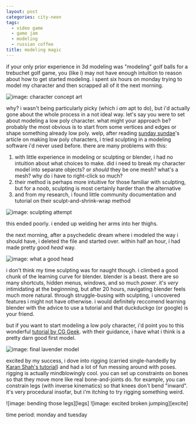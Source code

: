 ```yaml
---
layout: post
categories: city-neon
tags:
  - video game
  - game jam
  - modeling
  - russian coffee
title: modeling magic
---
```

if your only prior experience in 3d modeling was "modeling" golf balls for a trebuchet golf game, you (like i) may not have enough intuition to reason about how to get started modeling. i spent six hours on monday trying to model my character and then scrapped all of it the next morning.

![image: character concept art][character-concept]

why? i wasn't being particularly picky (which i _am_ apt to do), but i'd actually gone about the whole process in a not ideal way. let's say you were to set about modeling a low poly character. what might your approach be? probably the most obvious is to start from some vertices and edges or shape something already low poly. welp, after reading [sunday sundae](https://sundaysundae.co/how-to-make-low-poly-characters/)'s article on making low poly characters, i tried sculpting in a modeling software i'd never used before. there are many problems with this:

1. with little experience in modeling or sculpting or blender, i had no intuition about what choices to make. did i need to break my character model into separate objects? or _should_ they be one mesh? what's a mesh? why do i have to right-click so much?
2. their method is perhaps more intuitive for those familiar with sculpting, but for a noob, sculpting is most certainly harder than the alternative
3. and from my research, i found little community documentation and tutorial on their sculpt-and-shrink-wrap method

![image: sculpting attempt][sculpting]

this ended poorly. i ended up welding her arms into her thighs.

the next morning, after a psychedelic dream where i modeled the way i should have, i deleted the file and started over. within half an hour, i had made pretty good _head_ way.

![image: what a good head][head]

<!--more-->

i don't think my time sculpting was for naught though. i climbed a good chunk of the learning curve for blender. blender is a beast. there are so many shortcuts, hidden menus, windows, and so much *power*. it's _very_ intimidating at the beginnning, but after 20 hours, navigating blender feels much more natural. through struggle-busing with sculpting, i uncovered features i might not have otherwise. i would definitely reccomend learning blender with the advice to use a tutorial and that duckduckgo (or google) is your friend.

but if you want to start modeling a low poly character, i'd point you to this wonderful [tutorial by CG Geek](https://www.youtube.com/watch?v=Ljl_QFs9xhE). with their guidance, i have what i think is a pretty darn good first model.

![image: final lavender model][lavender]

excited by my success, i dove into rigging (carried single-handedly by [Karan Shah's tutorial](https://cgi.tutsplus.com/tutorials/building-a-basic-low-poly-character-rig-in-blender--cg-16955)) and had a lot of fun messing around with poses. rigging is actually mindblowingly cool. you can set up constraints on bones so that they move more like real bone-and-joints do. for example, you can constrain legs (with inverse kinematics) so that knees don't bend "inward". it's very procedural insofar, but i'm itching to try rigging something weird.

<div class="imageGallery" markdown="1">
![image: bending those legs][legs]
![image: excited broken jumping][excite]
<!-- ![image: posing][posin] -->
</div>

time period: monday and tuesday

[character-concept]: {{site.baseurl}}/assets/cityneon-20190718-1.jpg
[sculpting]: {{site.baseurl}}/assets/cityneon-20190718-2.png
[head]: {{site.baseurl}}/assets/cityneon-20190718-3.png
[lavender]: {{site.baseurl}}/assets/cityneon-20190718-4.png
[legs]: {{site.baseurl}}/assets/cityneon-whatsup-homeskillet.gif
[excite]: {{site.baseurl}}/assets/cityneon-too-excited.gif
[posin]: {{site.baseurl}}/assets/cityneon-20190718-5.png
